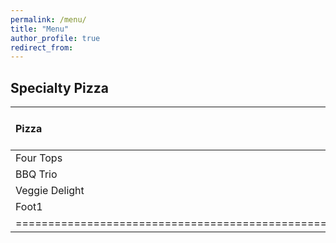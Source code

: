 ```yaml
---
permalink: /menu/
title: "Menu"
author_profile: true
redirect_from: 
---
```



## Specialty Pizza

| Pizza | 12" (small) | 14" (medium) | 16" (large) | 18" (x-large) |
|:------|:-----------:|:------------:|:-----------:|--------------:|
| Four Tops           | $17.70       |             |               |
| BBQ Trio            | $17.70       | cell3       |               |
| Veggie Delight      | cell5        | cell6       |               |
| Foot1               | Foot2        | Foot3       |               |
|==================================================================|
